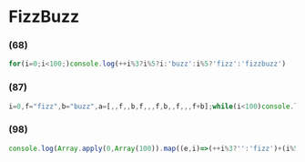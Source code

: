 # FizzBuzz

### (68)

```js
for(i=0;i<100;)console.log(++i%3?i%5?i:'buzz':i%5?'fizz':'fizzbuzz')
```

### (87)

```js
i=0,f="fizz",b="buzz",a=[,,f,,b,f,,,f,b,,f,,,f+b];while(i<100)console.log(a[i++%15]||i)
```

### (98)

```js
console.log(Array.apply(0,Array(100)).map((e,i)=>(++i%3?'':'fizz')+(i%5?'':'buzz')||i).join('\n'))
```
